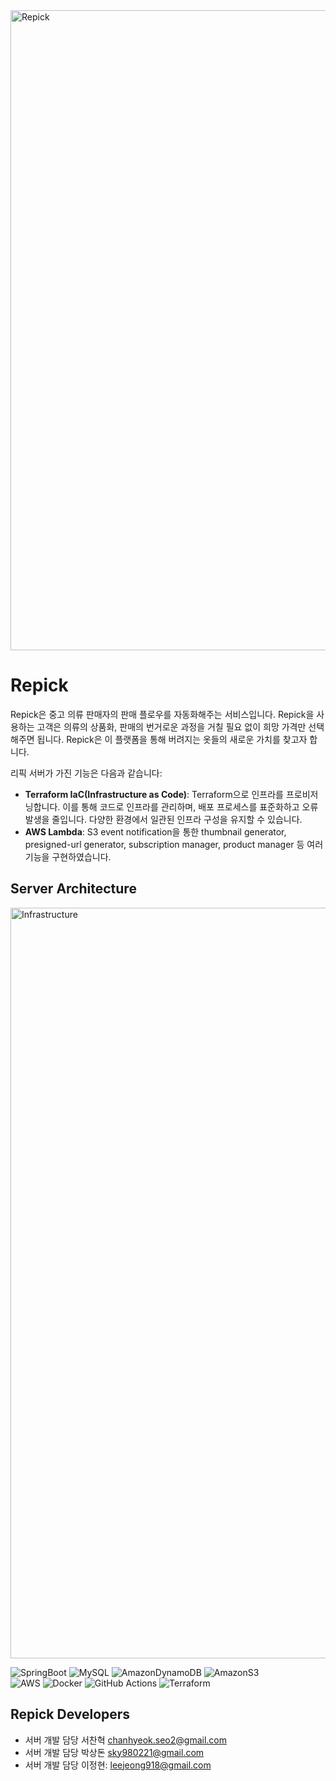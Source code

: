 <img alt="Repick" src="https://github.com/user-attachments/assets/c3e3bcaa-4a04-4c14-bc4a-6959ba74feb3" width="1024px">

# Repick

Repick은 중고 의류 판매자의 판매 플로우를 자동화해주는 서비스입니다. Repick을 사용하는 고객은 의류의 상품화, 판매의 번거로운 과정을 거칠 필요 없이 희망 가격만 선택해주면 됩니다. Repick은 이 플랫폼을 통해 버려지는 옷들의 새로운 가치를 찾고자 합니다.

리픽 서버가 가진 기능은 다음과 같습니다:
- **Terraform IaC(Infrastructure as Code)**: Terraform으로 인프라를 프로비저닝합니다. 이를 통해 코드로 인프라를 관리하며, 배포 프로세스를 표준화하고 오류 발생을 줄입니다. 다양한 환경에서 일관된 인프라 구성을 유지할 수 있습니다.
- **AWS Lambda**: S3 event notification을 통한 thumbnail generator, presigned-url generator, subscription manager, product manager 등 여러 기능을 구현하였습니다.
<!-- 여기에 개발한 기능들 적어주세요!! -->

## Server Architecture

<img width="1201" alt="Infrastructure" src="https://github.com/user-attachments/assets/a0fe6c02-f385-4280-8e03-1bf99c8048a8">



![SpringBoot](https://img.shields.io/badge/Spring_Boot-6DB33F?style=for-the-badge&logo=spring-boot&logoColor=white)
![MySQL](https://img.shields.io/badge/MySQL-4479A1?style=for-the-badge&logo=mysql&logoColor=white)
![AmazonDynamoDB](https://img.shields.io/badge/Amazon%20DynamoDB-4053D6?style=for-the-badge&logo=Amazon%20DynamoDB&logoColor=white)
![AmazonS3](https://img.shields.io/badge/Amazon%20S3-569A31?style=for-the-badge&logo=Amazon%20S3&logoColor=white)
<br>
![AWS](https://img.shields.io/badge/Amazon_AWS-232F3E?style=for-the-badge&logo=amazonaws&logoColor=white)
![Docker](https://img.shields.io/badge/Docker-2496ED?style=for-the-badge&logo=docker&logoColor=white)
![GitHub Actions](https://img.shields.io/badge/github%20actions-%232671E5.svg?style=for-the-badge&logo=githubactions&logoColor=white)
![Terraform](https://img.shields.io/badge/terraform-%235835CC.svg?style=for-the-badge&logo=terraform&logoColor=white)



## Repick Developers
- 서버 개발 담당 서찬혁  chanhyeok.seo2@gmail.com
- 서버 개발 담당 박상돈  sky980221@gmail.com
- 서버 개발 담당 이정현: leejeong918@gmail.com

<!-- 추가 섹션 작성해주세요!! -->
